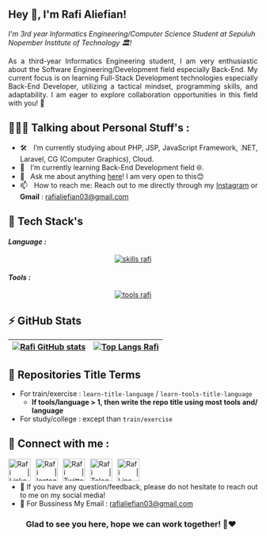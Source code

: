 ## Hey 👋, I'm Rafi Aliefian!
  
*I'm 3rd year Informatics Engineering/Computer Science Student at Sepuluh Nopember Institute of Technology 🏛️!*

<div align=justify>
As a third-year Informatics Engineering student, I am very enthusiastic about the Software Engineering/Development field especially Back-End. My current  focus is on learning Full-Stack Development technologies especially Back-End Developer, utilizing a tactical mindset, programming skills, and adaptability. I am eager to  explore collaboration opportunities in this field with you! 🙌

## 👱🏻‍♂️ Talking about Personal Stuff's :
- 🛠 &nbsp; I’m currently studying about PHP, JSP, JavaScript Framework, .NET, Laravel, CG (Computer Graphics), Cloud.
- 🚀 &nbsp; I’m currently learning Back-End Development field 🌐.
- 💬 &nbsp; Ask me about anything [here](https://github.com/rafifiaan/rafifiaan/issues/11)! I am very open to this😊
- 📫 &nbsp; How to reach me: Reach out to me directly through my [Instagram](https://instagram.com/rafifiaan) or **Gmail** : rafialiefian03@gmail.com

## 🔨 Tech Stack's

<h4><i>Language :</i></h4>
<p align="center">
  <a href="https://skillicons.dev">
    <img src="https://skillicons.dev/icons?i=html,css,js,c,cpp,java,py,r" alt="skills rafi"/>
  </a>
</p>

<h4><i>Tools :</i></h4>
<p align="center">
  <a href="https://skillicons.dev">
    <img src="https://skillicons.dev/icons?i=git,postgres,docker,jest,linux,nodejs,matlab,powershell" alt="tools rafi"/>
  </a>
</p>

## ⚡ GitHub Stats

| [![Rafi GitHub stats](https://github-readme-stats.vercel.app/api?username=rafifiaan)](https://github.com/anuraghazra/github-readme-stats) | [![Top Langs Rafi](https://github-readme-stats.vercel.app/api/top-langs/?username=rafifiaan&layout=compact&)](https://github.com/anuraghazra/github-readme-stats) |
|---|---|

## 📃 Repositories Title Terms

- For train/exercise : `learn-title-language` / `learn-tools-title-language`
  - **If tools/language > 1, then write the repo title using most tools and/ language**
- For study/college : except than `train/exercise`

## 🤝 Connect with me :

<a href="https://www.linkedin.com/in/rafifiaanpr/"><img align="left" src="https://user-images.githubusercontent.com/91828276/209475797-23ec9742-321e-41cb-b067-483fc982ffa5.svg" alt="Rafi | LinkedIn" width="45px" style="margin-right: 10px;" /></a> 
<a href="https://www.instagram.com/rafifiaan/"><img align="left" src="https://user-images.githubusercontent.com/91828276/209475747-11a55c3c-db08-4524-9a3b-59afc4d044e4.svg" alt="Rafi | Instagram" width="45px" style="margin-right: 10px;" /></a>
<a href="https://twitter.com/xfcrwd"><img align="left" src="https://user-images.githubusercontent.com/91828276/209475855-b819d4de-baa8-4c8a-8d44-6113204a1255.svg" alt="Rafi | Twitter" width="45px" style="margin-right: 10px;" /></a>
<a href="https://telegram.me/saturnucespace"><img align="left" src="https://user-images.githubusercontent.com/91828276/209475906-818df514-d89a-49f2-a111-a6379b931832.svg" alt="Rafi | Telegram" width="45px" style="margin-right: 10px;" /></a>
<a href="https://line.me/ti/p/~rafff3"><img align="left" src="https://user-images.githubusercontent.com/91828276/209476147-82d9b782-a284-4899-a0c9-a5bf07a68458.svg" alt="Rafi | Line" width="45px" style="margin-right: 10px;" /></a>
</br>
</br>
- 💬 If you have any question/feedback, please do not hesitate to reach out to me on my social media!
- 📩 For Bussiness My Email : rafialiefian03@gmail.com

<div align="center">

### Glad to see you here, hope we can work together!  🙌❤️ &nbsp; 

</div>
